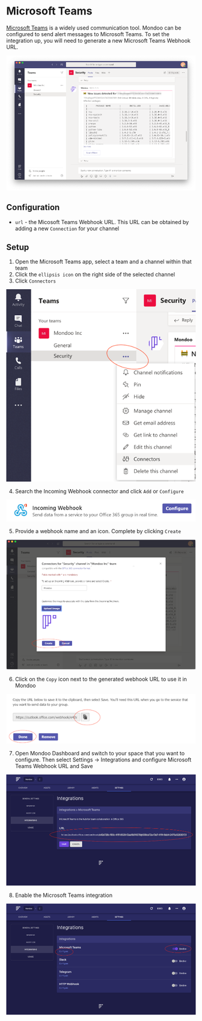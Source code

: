 # Microsoft Teams

[Microsoft Teams](https://teams.microsoft.com/start) is a widely used communication tool. Mondoo can be configured to send alert messages to Microsoft Teams. To set the integration up, you will need to generate a new Microsoft Teams Webhook URL.

![Mondoo Microsoft Teams Alert](./msteams-alert.png)

## Configuration

- `url` - the Micosoft Teams Webhook URL. This URL can be obtained by adding a new `Connection` for your channel

## Setup

1. Open the Microsoft Teams app, select a team and a channel within that team
2. Click the `ellipsis icon` on the right side of the selected channel
3. Click `Connectors`

![Add a new Connection to your channel](./msteams-webhook-new.png)

4. Search the Incoming Webhook connector and click `Add` or `Configure`

![Select the Webhook](./msteams/msteams-webhook-add.png)

5. Provide a webhook name and an icon. Complete by clicking `Create`

![Create a new Webhook](./msteams-webhook-create.png)

6. Click on the `Copy` icon next to the generated webhook URL to use it in Mondoo

![Copy the confirmed URL](./msteams-webhook-created.png)

7. Open Mondoo Dashboard and switch to your space that you want to configure. Then select Settings -> Integrations and configure Microsoft Teams Webhook URL and Save

![Configure Microsoft Teams Webhook in Mondoo](./msteams-mondoo-configure.png)

8. Enable the Microsoft Teams integration

![Enable Microsoft Teams alerts in Mondoo](./msteams-mondoo-enable.png)
